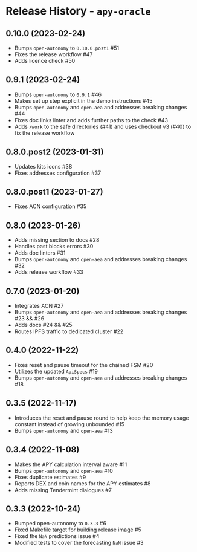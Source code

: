 # Release History - `apy-oracle`


## 0.10.0 (2023-02-24)

- Bumps `open-autonomy` to `0.10.0.post1` #51
- Fixes the release workflow #47
- Adds licence check #50


## 0.9.1 (2023-02-24)

- Bumps `open-autonomy` to `0.9.1` #46
- Makes set up step explicit in the demo instructions #45
- Bumps `open-autonomy` and `open-aea` and addresses breaking changes #44
- Fixes doc links linter and adds further paths to the check #43
- Adds `/work` to the safe directories (#41) and uses checkout v3 (#40) to fix the release workflow


## 0.8.0.post2 (2023-01-31)

- Updates kits icons #38
- Fixes addresses configuration #37


## 0.8.0.post1 (2023-01-27)

- Fixes ACN configuration #35


## 0.8.0 (2023-01-26)

- Adds missing section to docs #28
- Handles past blocks errors #30
- Adds doc linters #31
- Bumps `open-autonomy` and `open-aea` and addresses breaking changes #32
- Adds release workflow #33


## 0.7.0 (2023-01-20)

- Integrates ACN #27
- Bumps `open-autonomy` and `open-aea` and addresses breaking changes #23 && #26
- Adds docs #24 && #25
- Routes IPFS traffic to dedicated cluster #22


## 0.4.0 (2022-11-22)

- Fixes reset and pause timeout for the chained FSM #20
- Utilizes the updated `ApiSpecs` #19
- Bumps `open-autonomy` and `open-aea` and addresses breaking changes #18


## 0.3.5 (2022-11-17)

- Introduces the reset and pause round to help keep the memory usage constant instead of growing unbounded #15
- Bumps `open-autonomy` and `open-aea` #13


## 0.3.4 (2022-11-08)

- Makes the APY calculation interval aware #11
- Bumps `open-autonomy` and `open-aea` #10
- Fixes duplicate estimates #9
- Reports DEX and coin names for the APY estimates #8
- Adds missing Tendermint dialogues #7


## 0.3.3 (2022-10-24)

- Bumped open-autonomy to `0.3.3` #6
- Fixed Makefile target for building release image #5
- Fixed the `NaN` predictions issue #4
- Modified tests to cover the forecasting `NaN` issue #3
